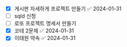 - [x] 게시판 자세하게 프로젝트 만들기 ✅ 2024-01-31
- [ ] sqld 신청
- [ ] 로또 프로젝트 명세서 만들기
- [x] 코테 2문제 ✅ 2024-01-31
- [x] 이태원 약속 ✅ 2024-01-31